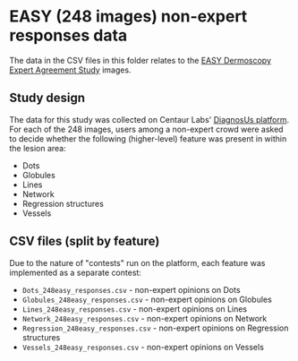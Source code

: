 # EASY (248 images) non-expert responses data
The data in the CSV files in this folder relates to the
[EASY Dermoscopy Expert Agreement Study](https://api.isic-archive.com/collections/166/) images.

## Study design
The data for this study was collected on Centaur Labs' [DiagnosUs platform](https://www.diagnosus.com).
For each of the 248 images, users among a non-expert crowd were asked
to decide whether the following (higher-level) feature was present in
within the lesion area:

- Dots
- Globules
- Lines
- Network
- Regression structures
- Vessels

## CSV files (split by feature)
Due to the nature of "contests" run on the platform, each feature was
implemented as a separate contest:

- ``Dots_248easy_responses.csv`` - non-expert opinions on Dots
- ``Globules_248easy_responses.csv`` - non-expert opinions on Globules
- ``Lines_248easy_responses.csv`` - non-expert opinions on Lines
- ``Network_248easy_responses.csv`` - non-expert opinions on Network
- ``Regression_248easy_responses.csv`` - non-expert opinions on Regression structures
- ``Vessels_248easy_responses.csv`` - non-expert opinions on Vessels


